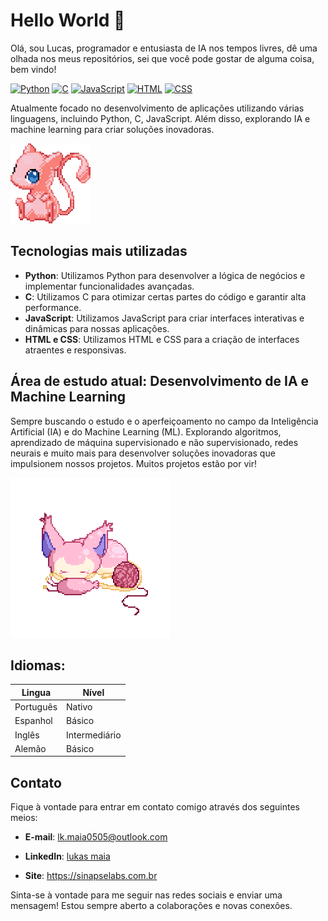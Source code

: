 # Hello World 👋

Olá, sou Lucas, programador e entusiasta de IA nos tempos livres, dê uma olhada nos meus repositórios, sei que você pode gostar de alguma coisa, bem vindo!

[![Python](https://img.shields.io/badge/Python-3.8%2B-blue)](https://www.python.org/)
[![C](https://img.shields.io/badge/C-11-blue)](https://www.learn-c.org/)
[![JavaScript](https://img.shields.io/badge/JavaScript-ES6-yellow)](https://developer.mozilla.org/en-US/docs/Web/JavaScript)
[![HTML](https://img.shields.io/badge/HTML-5-orange)](https://developer.mozilla.org/en-US/docs/Web/HTML)
[![CSS](https://img.shields.io/badge/CSS-3-blueviolet)](https://developer.mozilla.org/en-US/docs/Web/CSS)

Atualmente focado no desenvolvimento de aplicações utilizando várias linguagens, incluindo Python, C, JavaScript. Além disso, explorando IA e machine learning para criar soluções inovadoras.

![kitty](gifs/f5d407d8-d09a-4d0c-8b35-7a634b5e2a15.gif)


## Tecnologias mais utilizadas

- **Python**: Utilizamos Python para desenvolver a lógica de negócios e implementar funcionalidades avançadas.
- **C**: Utilizamos C para otimizar certas partes do código e garantir alta performance.
- **JavaScript**: Utilizamos JavaScript para criar interfaces interativas e dinâmicas para nossas aplicações.
- **HTML e CSS**: Utilizamos HTML e CSS para a criação de interfaces atraentes e responsivas.

## Área de estudo atual: Desenvolvimento de IA e Machine Learning

Sempre buscando o estudo e o aperfeiçoamento no campo da Inteligência Artificial (IA) e do Machine Learning (ML). Explorando algoritmos, aprendizado de máquina supervisionado e não supervisionado, redes neurais e muito mais para desenvolver soluções inovadoras que impulsionem nossos projetos. Muitos projetos estão por vir!

![Mew](gifs/4072f78f453674b3c7422056bf213837.gif)

## Idiomas:

| Lingua | Nível |
|-------|-------|
| Português  | Nativo    |
| Espanhol  | Básico    |
| Inglês  | Intermediário    |
| Alemão | Básico    |

## Contato

Fique à vontade para entrar em contato comigo através dos seguintes meios:

- **E-mail**: [lk.maia0505@outlook.com](mailto:lk.maia0505@outlook.com)

- **LinkedIn**: [lukas maia]([https://www.linkedin.com/in/seuperfil/](https://www.linkedin.com/in/lukas-maia-263a331b2?utm_source=share&utm_campaign=share_via&utm_content=profile&utm_medium=android_app))

- **Site**: https://sinapselabs.com.br



Sinta-se à vontade para me seguir nas redes sociais e enviar uma mensagem! Estou sempre aberto a colaborações e novas conexões.


<!--
**MAIA332/MAIA332** is a ✨ _special_ ✨ repository because its `README.md` (this file) appears on your GitHub profile.

Here are some ideas to get you started:

- 🔭 I’m currently working on ...
- 🌱 I’m currently learning ...
- 👯 I’m looking to collaborate on ...
- 🤔 I’m looking for help with ...
- 💬 Ask me about ...
- 📫 How to reach me: ...
- 😄 Pronouns: ...
- ⚡ Fun fact: ...
-->
